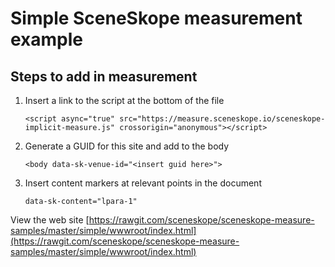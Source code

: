 # Simple SceneSkope measurement example

## Steps to add in measurement

1. Insert a link to the script at the bottom of the file
    
    `<script async="true" src="https://measure.sceneskope.io/sceneskope-implicit-measure.js" crossorigin="anonymous"></script>`

2. Generate a GUID for this site and add to the body
    
    `<body data-sk-venue-id="<insert guid here>">`

3. Insert content markers at relevant points in the document

    `data-sk-content="lpara-1"`


View the web site [https://rawgit.com/sceneskope/sceneskope-measure-samples/master/simple/wwwroot/index.html](https://rawgit.com/sceneskope/sceneskope-measure-samples/master/simple/wwwroot/index.html)




